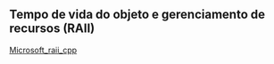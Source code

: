 ## Tempo de vida do objeto e gerenciamento de recursos (RAII)

[Microsoft_raii_cpp](https://docs.microsoft.com/pt-br/cpp/cpp/object-lifetime-and-resource-management-modern-cpp?view=msvc-160)
